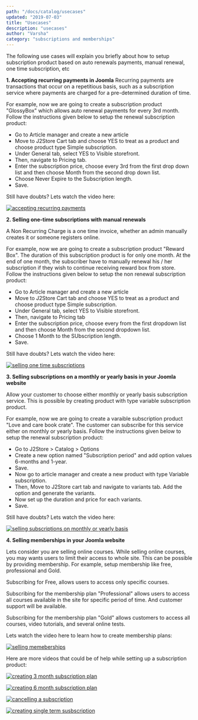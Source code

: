 ```yaml
---
path: "/docs/catalog/usecases"
updated: "2019-07-03"
title: "Usecases"
description: "usecases"
author: "Varsha"
category: "subscriptions and memberships"
---
```


The following use cases will explain you briefly about how to setup subscription product based on auto renewals payments, manual renewal, one time subscription, etc

**1. Accepting recurring payments in Joomla**
Recurring payments are transactions that occur on a repetitious basis, such as a subscription service where payments are charged for a pre-determined duration of time.

For example, now we are going to create a subscription product "GlossyBox" which allows auto renewal payments for every 3rd month. Follow the instructions given below to setup the renewal subscription product:

* Go to Article manager and create a new article
* Move to J2Store Cart tab and choose YES to treat as a product and choose product type Simple subscription.
* Under General tab, select YES to Visible storefront.
* Then, navigate to Pricing tab.
* Enter the subscription price, choose every 3rd  from the first drop down list and then choose Month from the second drop down list.
* Choose Never Expire to the Subscription length.
* Save.

Still have doubts? Lets watch the video here:

[![accepting recurring payments](https://img.youtube.com/vi/51J1UkeRu3Y/0.jpg)](https://youtu.be/2IU223SKWB0 "accepting recurring payments")


**2. Selling one-time subscriptions with manual renewals**

A Non Recurring Charge is a one time invoice, whether an admin manually creates it or someone registers online.

For example, now we are going to create a subscription product "Reward Box". The duration of this subscription product is for only one month. At the end of one month, the subscriber have to manually renewal his / her subscription if they wish to continue receiving reward box from store. Follow the instructions given below to setup the non renewal subscription product:

* Go to Article manager and create a new article
* Move to J2Store Cart tab and choose YES to treat as a product and choose product type Simple subscription.
* Under General tab, select YES to Visible storefront.
* Then, navigate to Pricing tab
* Enter the subscription price, choose every  from the first dropdown list and then choose Month from the second dropdown list.
* Choose 1 Month to the SUbscription length.
* Save.

Still have doubts? Lets watch the video here:

[![selling one time subscriptions](https://img.youtube.com/vi/51J1UkeRu3Y/0.jpg)](https://youtu.be/D7-7EOzovqM "selling one time subscriptions")
 
 **3. Selling subscriptions on a monthly or yearly basis in your Joomla website**

Allow your customer to choose either monthly or yearly basis subscription service. This is possible by creating product with type variable subscription product.

For example, now we are going to create a varaible subscription product "Love and care book crate". The customer can subscribe for this service either on monthly or yearly basis. Follow the instructions given below to setup the renewal subscription product:

* Go to J2Store > Catalog > Options
* Create a new option named "Subscription period" and add option values 6-months and 1-year.
* Save.
* Now go to article manager and create a new product with type Variable subscription.
* Then, Move to J2Store cart tab and navigate to variants tab. Add the option and generate the variants.
* Now set up the duration and price for each variants.
* Save.

Still have doubts? Lets watch the video here:

[![selling subscriptions on monthly or yearly basis](https://img.youtube.com/vi/51J1UkeRu3Y/0.jpg)](https://youtu.be/C9U0uePm_zs "selling subscriptions on monthly or yearly basis")
 
 
 **4. Selling memberships in your Joomla website**

Lets consider you are selling online courses. While selling online courses, you may wants users to limit their access to whole site. This can be possible by providing membership. For example, setup membership like free, professional and Gold.

Subscribing for Free, allows users to access only specific courses.

Subscribing for the membership plan "Professional" allows users to access all courses available in the site for specific period of time. And customer support will be available.

Subscribing for the membership plan "Gold" allows customers to access all courses, video tutorials, and several online tests.

Lets watch the video here to learn how to create membership plans:
 
 [![selling memeberships](https://img.youtube.com/vi/51J1UkeRu3Y/0.jpg)](https://youtu.be/s4pIDdt8InE "selling memeberships")
 
 Here are more videos that could be of help while setting up a subscription product:
 
 
[![creating 3 month subscription plan](https://img.youtube.com/vi/51J1UkeRu3Y/0.jpg)](https://youtu.be/RtcGiQg6PG8 "creating 3 month  susbscription plan")


[![creating 6 month subscription plan](https://img.youtube.com/vi/51J1UkeRu3Y/0.jpg)](https://youtu.be/5BNGktLk_6k "creating 6 month  susbscription plan")

[![cancelling a subscription](https://img.youtube.com/vi/51J1UkeRu3Y/0.jpg)](https://youtu.be/hmKYkqBQHA8 "cancelling a subscription")


[![creating single term susbscription ](https://img.youtube.com/vi/51J1UkeRu3Y/0.jpg)](https://youtu.be/3yahWVZ-u3c "creating a single term subscription")
